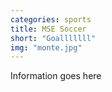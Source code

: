 ```yaml
---
categories: sports
title: MSE Soccer
short: "Goalllllll"
img: "monte.jpg"
---
```


Information goes here

